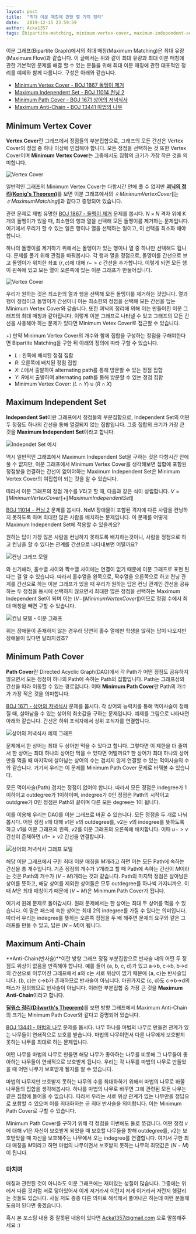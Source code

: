```yaml
---
layout: post
title:  "최대 이분 매칭에 관한 몇 가지 정리"
date:   2019-12-15 23:59:59
author: Acka1357
tags: [bipartite-matching, minimum-vertex-cover, maximum-independent-set, minimum-path-cover, maximum-antichain]
---
```


이분 그래프(Bipartite Graph)에서의 최대 매칭(Maximum Matching)은 최대 유량(Maximum Flow)과 같습니다. 이 글에서는 위와 같이 최대 유량과 최대 이분 매칭에 관한 기본적인 문제를 해결 할 수 있는 분들을 위해 최대 이분 매칭에 관한 대표적인 정리를 예제와 함께 다룹니다. 구성은 아래와 같습니다.

- [Minimum Vertex Cover - BOJ 1867 돌멩이 제거](#minimum-vertex-cover)
- [Maximum Independent Set - BOJ 11014 컨닝 2](#maximum-independent-set)
- [Minimum Path Cover - BOJ 1671 상어의 저녁식사](#minimum-path-cover)
- [Maximum Anti-Chain - BOJ 13441 마법의 나무](#maximum-antichain)



## Minimum Vertex Cover

**Vertex Cover**란 그래프에서 정점들의 부분집합으로, 그래프의 모든 간선은 Vertex Cover의 정점 중 하나 이상에 인접해야 합니다. 모든 정점을 선택하는 것 또한 Vertex Cover이며 **Minimum Vertex Cover**는 그중에서도 집합의 크기가 가장 작은 것을 의미합니다.

![Vertex Cover](/assets/images/bipartite-theorem/vertexcover.png)

일반적인 그래프의 Minimum Vertex Cover는 다항시간 안에 풀 수 없지만 [**쾨닉의 정리(Konig's Theorem)**](https://en.wikipedia.org/wiki/K%C5%91nig%27s_theorem_%28graph_theory%29)를 보면 이분 그래프에서의 $\|Minimum Vertex Cover\|$는 $\|Maximum Matching\|$과 같다고 증명되어 있습니다.

관련 문제로 제법 유명한 [BOJ 1867 - 돌멩이 제거](https://www.acmicpc.net/problem/1867) 문제를 봅시다. $N \times N$ 격자 위에 K개의 돌멩이가 있을 때, 최소한의 행과 열을 선택해 모든 돌멩이를 제거하는 문제입니다. 여기에서 우리가 할 수 있는 일은 행이나 열을 선택하는 일이고, 이 선택을 최소화 해야 합니다. 

하나의 돌멩이를 제거하기 위해서는 돌멩이가 있는 행이나 열 중 하나만 선택해도 됩니다. 문제를 풀기 위해 관점을 바꿔봅시다. 각 행과 열을 정점으로, 돌멩이를 간선으로 보고 돌멩이가 위치한 좌표 $(r, c)$에 대해 $r->c$ 간선을 추가합니다. 이렇게 되면 모든 행이 왼쪽에 있고 모든 열이 오른쪽에 있는 이분 그래프가 만들어집니다.

![Vertex Cover](/assets/images/bipartite-theorem/stone_ex.png)

우리가 원하는 것은 최소한의 열과 행을 선택해 모든 돌멩이를 제거하는 것입니다. 열과 행이 정점이고 돌멩이가 간선이니 이는 최소한의 정점을 선택해 모든 간선을 덮는 Minimum Vertex Cover와 같습니다. 또한 쾨닉의 정리에 의해 이는 만들어진 이분 그래프의 최대 매칭과 같아집니다. 이렇게 이분 그래프로 나타낼 수 있고 그래프의 모든 간선을 사용해야 하는 문제가 있다면 Minimum Vetex Cover로 접근할 수 있습니다. 

+) 만약 Minimum Vertex Cover의 개수와 함께 집합을 구성하는 정점을 구해야한다면 Bipartite Matching을 구한 뒤 아래의 정의에 따라 구할 수 있습니다.

- $L$ : 왼쪽에 배치된 정점 집합
- $R$: 오른쪽에 배치된 정점 집합
- $X$: $L$에서 출발하여 alternating path를 통해 방문할 수 있는 정점 집합
- $Y$: $R$에서 출발하여 alternating path를 통해 방문할 수 있는 정점 집합
- Minimum Vertex Cover: $(L∩Y)∪(R∩X)$



## Maximum Independent Set

**Independent Set**이란 그래프에서 정점들의 부분집합으로, Independent Set의 어떤 두 정점도 하나의 간선을 통해 열결되지 않는 집합입니다. 그중 집합의 크기가 가장 큰 것을 **Maximum Independent Set**이라고 합니다.

![Indepndet Set 예시](/assets/images/bipartite-theorem/independentset.png)

역시 일반적인 그래프에서 Maximum Independent Set을 구하는 것은 다항시간 안에 풀 수 없지만, 이분 그래프에서 Minimum Vertex Cover를 생각해보면 집합에 포함된 정점쌍을 연결하는 간선이 없어야하는 Maximum Independent Set은 Minimum Vertex Cover의 여집합이 되는 것을 알 수 있습니다.

따라서 이분 그래프의 정점 개수를 $V$라고 할 때, 다음과 같은 식이 성립합니다.
$V = \|Minimum Vertex Cover\| + \|Maximum Independent Set\|$

[BOJ 11014 - 컨닝 2](https://www.acmicpc.net/problem/11014) 문제를 봅시다. NxM 장애물이 포함된 격자에 다른 사람을 컨닝하지 못하도록 하며 최대한 많은 사람을 배치하는 문제입니다. 이 문제를 어떻게 Maximum Independent Set에 적용할 수 있을까요?

원하는 답이 가장 많은 사람을 컨닝하지 못하도록 배치하는것이니, 사람을 정점으로 하고 컨닝을 할 수 있다는 관계를 간선으로 나타내보면 어떨까요?

![컨닝 그래프 모델](/assets/images/bipartite-theorem/conning_model.png)

와 신기해라, 홀수열 사이와 짝수열 사이에는 연결이 없기 때문에 이분 그래프로 표현 된다는 걸 알 수 있습니다. 따라서 홀수열을 왼쪽으로, 짝수열을 오른쪽으로 하고 컨닝 관계를 간선으로 하는 이분 그래프가 있을 때 우리가 원하는 답은 컨닝 관계인 간선을 공유하는 두 정점을 동시에 선택하지 않으면서 최대한 많은 정점을 선택하는 Maximum Independent Set이 되며 이는 $(V - \|Minimum Vertex Cover\|)$이므로 정점 수에서 최대 매칭을 빼면 구할 수 있습니다.

![컨닝 모델 - 이분 그래프](/assets/images/bipartite-theorem/conning_ans.png)

위는 장애물이 존재하지 않는 경우라 당연히 홀수 열에만 학생을 앉히는 답이 나오지만 장애물이 있다면 달라지겠죠?




## Minimum Path Cover

**Path Cover**란 Directed Acyclic Graph(DAG)에서 각 Path가 어떤 정점도 공유하지 않으면서 모든 정점이 하나의 Path에 속하는 Path의 집합입니다. Path는 그래프상의 간선을 따라 이동할 수 있는 경로입니다. 이때 **Minimum Path Cover**란 Path의 개수가 가장 적은 것을 의미합니다.

[BOJ 1671 - 상어의 저녁식사](https://www.acmicpc.net/problem/1671) 문제를 봅시다. 각 상어의 능력치를 통해 먹이사슬이 정해질 때, 살아남을 수 있는 상어의 최솟값을 구하는 문제입니다. 예제를 그림으로 나타내면 아래와 같습니다. 간선은 하위 포식자에서 상위 포식자를 연결합니다.

![상어의 저녁식사 예제 그래프](/assets/images/bipartite-theorem/shark_ex.png)

문제에서 한 상어는 최대 두 상어만 먹을 수 있다고 합니다. 그렇다면 이 제한을 더 줄여서 한 상어는 최대 하나의 상어만 먹을 수 있다면 어떨까요? 한 상어가 최대 하나의 상어만을 먹을 때 마지막에 살아남는 상어의 수는 겹치지 않게 연결할 수 있는 먹이사슬의 수와 같습니다. 거기서 우리는 이 문제를 Minimum Path Cover 문제로 바꿔볼 수 있습니다.

모든 먹이사슬(Path) 겹치는 정점이 없어야 합니다. 따라서 모든 정점은 indegree가 1 이하이고 outdegree가 1이하이며, indegree가 0인 정점은 Path의 시작이고 outdgree가 0인 정점은 Path의 끝이며 다른 모든 degree는 1이 됩니다.

이를 이용해 우리는 DAG를 이분 그래프로 바꿀 수 있습니다. 모든 정점을 두 개로 나눠봅시다. 어떤 정점 $v$에 대해 $v1$은 $v$의 outdegree를, $v2$는 $v$의 indegree를 뜻하도록 하고 $v1$을 이분 그래프의 왼쪽, $v2$를 이분 그래프의 오른쪽에 배치합니다. 이때 $u->v$ 간선이 존재하면 $u1->v2$ 간선을 연결합니다.

![상어의 저녁식사 그래프 모델](/assets/images/bipartite-theorem/shark_model.png)

해당 이분 그래프에서 구한 최대 이분 매칭을 $M$개라고 하면 이는 모든 Path에 속하는 간선을 총 개수입니다. 기존 정점의 개수가 $V$개라고 할 때 Path에 속하는 간선이 $M$이라는 것은 Path의 개수가 $(V - M)$개라는 것과 같습니다. Path의 마지막 정점은 살아남은 상어를 뜻하고, 해당 상어를 제외한 상어들은 모두 outdegree를 하나씩 가지니까요. 이때 $M$은 최대 매칭이기 때문에 $(V - M)$은 Minimum Path Cover가 됩니다.

여기서 원래 문제로 돌아갑시다. 원래 문제에서는 한 상어는 최대 두 상어를 먹을 수 있습니다. 이 말은 패스에 속한 상어는 최대 2의 indegree를 가질 수 있다는 의미입니다. 따라서 우리는 indegree를 뜻하는 오른쪽 정점을 두 배 해주면 문제의 요구와 같은 그래프를 만들 수 있고, 답은 $(N - M)$이 됩니다.




## Maximum Anti-Chain

**Anti-Chain(반사슬)**이란 방향 그래프 정점 부분집합으로 반사슬 내의 어떤 두 정점도 위상이 없음을 만족해야 합니다. 예를 들어 {a, b, c, d}가 있고 a->b, c->b, b->d의 간선으로 이루어진 그래프에서 a와 c는 서로 위상이 없기 때문에 {a, c}는 반사슬입니다. {b, c}는 c->b가 존재하므로 반사슬이 아닙니다. 마찬가지로 {c, d}도 c->b->d의 패스가 정의되므로 반사슬이 아닙니다. 이러한 부분집합 중 가장 큰 것을 **Maximum Anti-Chain**이라고 합니다.

[**딜워스 정리(Dilworth's Theorem)**](https://en.wikipedia.org/wiki/Dilworth's_theorem)를 보면 방향 그래프에서 Maximum Anti-Chain의 크기는 Minimum Path Cover와 같다고 증명되어 있습니다.

[BOJ 13441 - 마법의 나무](https://www.acmicpc.net/problem/13441) 문제를 봅시다. 나무 하나를 마법의 나무로 만들면 관계가 있는 나무들이 연쇄적으로 보호를 받습니다. 마법의 나무이면서 다른 나무에게 보호받지 못하는 나무를 최대로 하는 문제입니다.

어떤 나무를 마법의 나무로 만들면 해당 나무가 좋아하는 나무를 비롯해 그 나무들이 좋아하는 나무들이 연쇄적으로 보호받게 됩니다. 우리는 각 나무를 마법의 나무로 만들었을 때 어떤 나무가 보호받게 될지를 알 수 있습니다.

마법의 나무지만 보호받지 못하는 나무의 수를 최대화하기 위해서 마법의 나무로 바꿀 나무들의 집합을 생각해봅시다. 하나를 마법의 나무로 바꾸면 그에 관련된 모든 나무는 같은 집합에 들어올 수 없습니다. 따라서 우리는 서로 위상 관계가 없는 나무만을 정답으로 포함할 수 있으며 이를 최대화하는 곧 최대 반사슬을 의미합니다. 이는 Minimum Path Cover로 구할 수 있습니다.

Minimum Path Cover를 구하기 위해 각 정점을 이번에도 둘로 쪼갭니다. 어떤 정점 $v$에 대해 $v1$은 자신이 보호받게 되었을 때 보호할 나무들을 향해 outdegree를, $v2$는 보호받았을 때 자신을 보호해주는 나무에서 오는 indegree를 연결합니다. 여기서 구한 최대 매칭을 $M$이라고 하면 마법의 나무이면서 보호받지 못하는 나무의 최댓값은 $(N - M)$이 됩니다.




### 마치며

매칭과 관련된 것이 아니라도 이분 그래프에는 재미있는 성질이 많습니다. 그중에는 위에서 다룬 것처럼 서로 닿아있어서 이게 저거라서 이런지 저게 이거라서 저런지 헷갈리는 것들도 있습니다. 사실 저도 종종 다른 의미로 해석해서 풀어내곤 하는데 이런 분들께 도움이 된다면 좋겠습니다. 

혹시 본 포스팅 내용 중 잘못된 내용이 있다면 Acka1357@gmail.com 으로 말씀해주세요 :)
